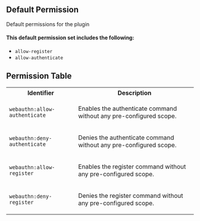 ## Default Permission

Default permissions for the plugin

#### This default permission set includes the following:

- `allow-register`
- `allow-authenticate`

## Permission Table

<table>
<tr>
<th>Identifier</th>
<th>Description</th>
</tr>


<tr>
<td>

`webauthn:allow-authenticate`

</td>
<td>

Enables the authenticate command without any pre-configured scope.

</td>
</tr>

<tr>
<td>

`webauthn:deny-authenticate`

</td>
<td>

Denies the authenticate command without any pre-configured scope.

</td>
</tr>

<tr>
<td>

`webauthn:allow-register`

</td>
<td>

Enables the register command without any pre-configured scope.

</td>
</tr>

<tr>
<td>

`webauthn:deny-register`

</td>
<td>

Denies the register command without any pre-configured scope.

</td>
</tr>
</table>
